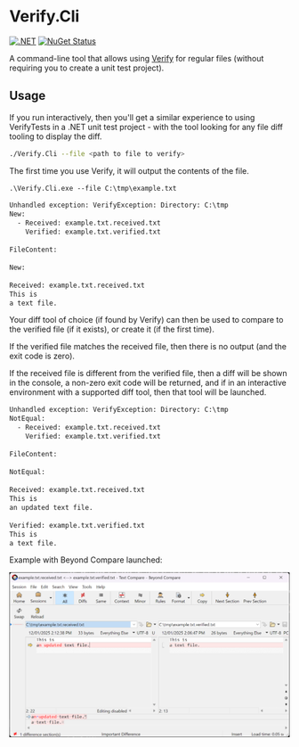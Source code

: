 # Verify.Cli

[![.NET](https://github.com/flcdrg/Verify.Cli/actions/workflows/dotnet.yml/badge.svg)](https://github.com/flcdrg/Verify.Cli/actions/workflows/dotnet.yml)
[![NuGet Status](https://img.shields.io/nuget/v/Verify.Cli.svg?label=Verify.Cli)](https://www.nuget.org/packages/Verify.Cli/)

A command-line tool that allows using [Verify](https://github.com/VerifyTests/Verify) for regular files (without requiring you to create a unit test project).

## Usage

If you run interactively, then you'll get a similar experience to using VerifyTests in a .NET unit test project - with the tool looking for any file diff tooling to display the diff.

```bash
./Verify.Cli --file <path to file to verify>
```

The first time you use Verify, it will output the contents of the file.

```pwsh
.\Verify.Cli.exe --file C:\tmp\example.txt
```

```text
Unhandled exception: VerifyException: Directory: C:\tmp
New:
  - Received: example.txt.received.txt
    Verified: example.txt.verified.txt

FileContent:

New:

Received: example.txt.received.txt
This is
a text file.
```

Your diff tool of choice (if found by Verify) can then be used to compare to the verified file (if it exists), or create it (if the first time).

If the verified file matches the received file, then there is no output (and the exit code is zero).

If the received file is different from the verified file, then a diff will be shown in the console, a non-zero exit code will be returned, and if in an interactive environment with a supported diff tool, then that tool will be launched.

```text
Unhandled exception: VerifyException: Directory: C:\tmp
NotEqual:
  - Received: example.txt.received.txt
    Verified: example.txt.verified.txt

FileContent:

NotEqual:

Received: example.txt.received.txt
This is
an updated text file.

Verified: example.txt.verified.txt
This is
a text file.
```

Example with Beyond Compare launched:

![Screenshot of using Beyond Compare to see differences in files](beyond-compare.png)
